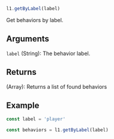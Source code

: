 ```js
l1.getByLabel(label)
```

Get behaviors by label.

## Arguments

`label` (String): The behavior label.

## Returns

(Array): Returns a list of found behaviors

## Example

```js
const label = 'player'

const behaviors = l1.getByLabel(label)
```
